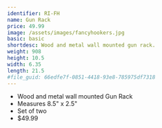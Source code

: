 ```yaml
---
identifier: RI-FH
name: Gun Rack
price: 49.99
image: /assets/images/fancyhookers.jpg
basic: basic
shortdesc: Wood and metal wall mounted gun rack.
weight: 908
height: 10.5
width: 6.35
length: 21.5
#file_guid: 66edfe7f-0851-4418-93e8-785975df7318
---
```



- Wood and metal wall mounted Gun Rack
- Measures 8.5" x 2.5"
- Set of two
- $49.99
